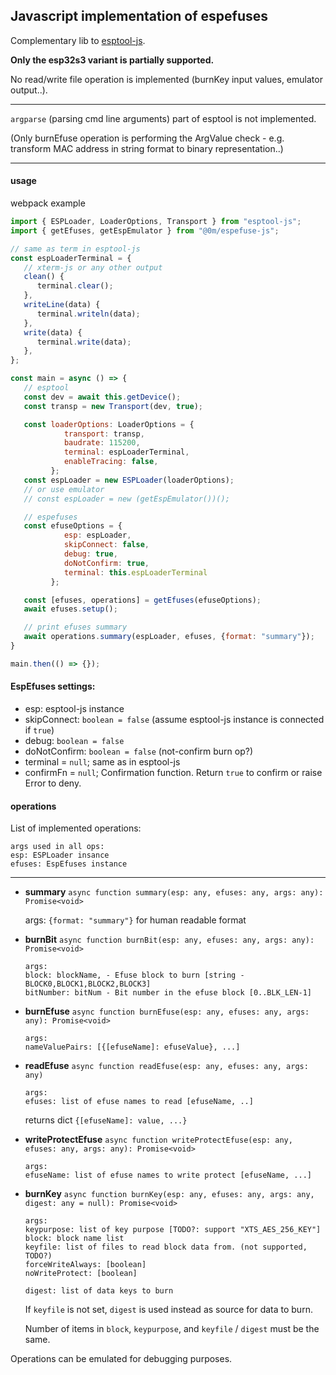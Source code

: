 ## Javascript implementation of espefuses

Complementary lib to [esptool-js](https://github.com/espressif/esptool-js). 

**Only the esp32s3 variant is partially supported.**

No read/write file operation is implemented (burnKey input values, emulator output..).

---

`argparse` (parsing cmd line arguments) part of esptool is not implemented.

(Only burnEfuse operation is performing the ArgValue check - e.g. transform MAC address in string format to binary representation..)

---

#### usage

webpack example

```javascript
import { ESPLoader, LoaderOptions, Transport } from "esptool-js";
import { getEfuses, getEspEmulator } from "@0m/espefuse-js";

// same as term in esptool-js
const espLoaderTerminal = {  
   // xterm-js or any other output                                                  
   clean() {                                                                    
      terminal.clear();                                                  
   },                                                                           
   writeLine(data) {                                                            
      terminal.writeln(data);                                            
   },                                                                           
   write(data) {                                                                
      terminal.write(data);                                              
   },
};

const main = async () => {
   // esptool
   const dev = await this.getDevice();
   const transp = new Transport(dev, true);

   const loaderOptions: LoaderOptions = {                                     
            transport: transp,                                                  
            baudrate: 115200,                                                 
            terminal: espLoaderTerminal,                                        
            enableTracing: false,                                                    
         };
   const espLoader = new ESPLoader(loaderOptions);
   // or use emulator
   // const espLoader = new (getEspEmulator())();

   // espefuses
   const efuseOptions = {
            esp: espLoader,
            skipConnect: false,                                
            debug: true,
            doNotConfirm: true,
            terminal: this.espLoaderTerminal
         };

   const [efuses, operations] = getEfuses(efuseOptions);
   await efuses.setup();

   // print efuses summary
   await operations.summary(espLoader, efuses, {format: "summary"});
}

main.then(() => {});

```

#### EspEfuses settings:

 - esp: esptool-js instance
 - skipConnect: `boolean = false` (assume esptool-js instance is connected if `true`)
 - debug: `boolean = false`
 - doNotConfirm: `boolean = false` (not-confirm burn op?)
 - terminal = `null`; same as in esptool-js
 - confirmFn = `null`; Confirmation function. Return `true` to confirm or raise Error to deny. 

#### operations

List of implemented operations:

```
args used in all ops:
esp: ESPLoader insance
efuses: EspEfuses instance
```

---

 - **summary** `async function summary(esp: any, efuses: any, args: any): Promise<void>`

    args: `{format: "summary"}` for human readable format

 - **burnBit** `async function burnBit(esp: any, efuses: any, args: any): Promise<void>`

    
    ```
    args:
    block: blockName, - Efuse block to burn [string - BLOCK0,BLOCK1,BLOCK2,BLOCK3]
    bitNumber: bitNum - Bit number in the efuse block [0..BLK_LEN-1]
    ```

 - **burnEfuse** `async function burnEfuse(esp: any, efuses: any, args: any): Promise<void>`

    
    ```
    args:
    nameValuePairs: [{[efuseName]: efuseValue}, ...]
    ```

 - **readEfuse** `async function readEfuse(esp: any, efuses: any, args: any)`

   ```
   args:
   efuses: list of efuse names to read [efuseName, ..] 
   ```

   returns dict `{[efuseName]: value, ...}`

 - **writeProtectEfuse** `async function writeProtectEfuse(esp: any, efuses: any, args: any): Promise<void>`

   ```
   args:
   efuseName: list of efuse names to write protect [efuseName, ...]

   ```

 - **burnKey** `async function burnKey(esp: any, efuses: any, args: any, digest: any = null): Promise<void>`

   ```
   args:
   keypurpose: list of key purpose [TODO?: support "XTS_AES_256_KEY"]
   block: block name list
   keyfile: list of files to read block data from. (not supported, TODO?)
   forceWriteAlways: [boolean]
   noWriteProtect: [boolean]

   digest: list of data keys to burn
   ```

   If `keyfile` is not set, `digest` is used instead as source for data to burn.

   Number of items in `block`, `keypurpose`, and `keyfile` / `digest` must be the same.

Operations can be emulated for debugging purposes.
